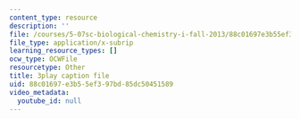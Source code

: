 ```yaml
---
content_type: resource
description: ''
file: /courses/5-07sc-biological-chemistry-i-fall-2013/88c01697e3b55ef397bd85dc50451589_wyT7EFJlBak.vtt
file_type: application/x-subrip
learning_resource_types: []
ocw_type: OCWFile
resourcetype: Other
title: 3play caption file
uid: 88c01697-e3b5-5ef3-97bd-85dc50451589
video_metadata:
  youtube_id: null
---
```

